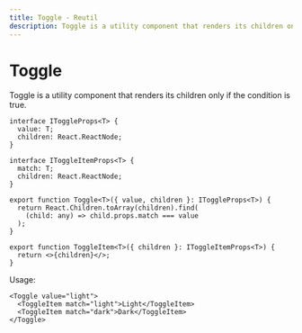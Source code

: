 ```yaml
---
title: Toggle - Reutil
description: Toggle is a utility component that renders its children only if the condition is true.
---
```


# Toggle

Toggle is a utility component that renders its children only if the condition is true.

```tsx
interface IToggleProps<T> {
  value: T;
  children: React.ReactNode;
}

interface IToggleItemProps<T> {
  match: T;
  children: React.ReactNode;
}

export function Toggle<T>({ value, children }: IToggleProps<T>) {
  return React.Children.toArray(children).find(
    (child: any) => child.props.match === value
  );
}

export function ToggleItem<T>({ children }: IToggleItemProps<T>) {
  return <>{children}</>;
}
```

Usage:

```tsx
<Toggle value="light">
  <ToggleItem match="light">Light</ToggleItem>
  <ToggleItem match="dark">Dark</ToggleItem>
</Toggle>
```
